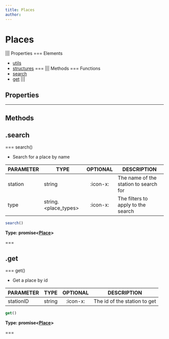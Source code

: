 ```yaml
---
title: Places
author:
---
```


# Places

||| Properties
=== Elements
- [utils](#utils)
- [structures](#structures)
===
||| Methods
=== Functions
- [search](#search)
- [get](#get)
|||
## Properties
---
## Methods
## .search

=== search()

 * Search for a place by name

| PARAMETER | TYPE | OPTIONAL | DESCRIPTION |
| --- | --- | :---: | --- |
| station | string | :icon-x: | The name of the station to search for |
| type | string.<place_types> | :icon-x: | The filters to apply to the search |

```javascript
search()
```
**Type: promise<[Place](../structures/Place)>**

===

## .get

=== get()

 * Get a place by id

| PARAMETER | TYPE | OPTIONAL | DESCRIPTION |
| --- | --- | :---: | --- |
| stationID | string | :icon-x: | The id of the station to get |

```javascript
get()
```
**Type: promise<[Place](../structures/Place)>**

===

